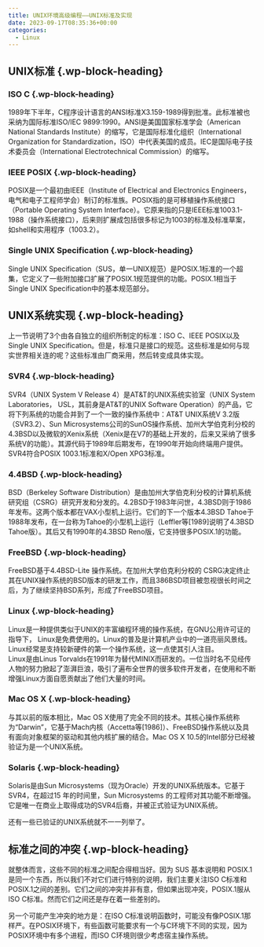 ```yaml
---
title: UNIX环境高级编程——UNIX标准及实现
date: 2023-09-17T08:35:36+00:00
categories:
  - Linux
---
```


## <span class="ez-toc-section" id="UNIX%E6%A0%87%E5%87%86"></span>UNIX标准<span class="ez-toc-section-end"></span> {.wp-block-heading}

### <span class="ez-toc-section" id="ISO_C"></span>ISO C<span class="ez-toc-section-end"></span> {.wp-block-heading}

1989年下半年，C程序设计语言的ANSI标准X3.159-1989得到批准。此标准被也采纳为国际标准ISO/IEC 9899:1990。ANSI是美国国家标准学会（American National Standards Institute）的缩写，它是国际标准化组织（International Organization for Standardization，ISO）中代表美国的成员。IEC是国际电子技术委员会（International Electrotechnical Commission）的缩写。

### <span class="ez-toc-section" id="IEEE_POSIX"></span>IEEE POSIX<span class="ez-toc-section-end"></span> {.wp-block-heading}

POSIX是一个最初由IEEE（Institute of Electrical and Electronics Engineers，电气和电子工程师学会）制订的标准族。POSIX指的是可移植操作系统接口（Portable Operating System Interface）。它原来指的只是IEEE标准1003.1-1988（操作系统接口），后来则扩展成包括很多标记为1003的标准及标准草案，如shell和实用程序（1003.2）。

### <span class="ez-toc-section" id="Single_UNIX_Specification"></span>Single UNIX Specification<span class="ez-toc-section-end"></span> {.wp-block-heading}

Single UNIX Specification（SUS，单一UNIX规范）是POSIX.1标准的一个超集，它定义了一些附加接口扩展了POSIX.1规范提供的功能。POSIX.1相当于Single UNIX Specification中的基本规范部分。

## <span class="ez-toc-section" id="UNIX%E7%B3%BB%E7%BB%9F%E5%AE%9E%E7%8E%B0"></span>UNIX系统实现<span class="ez-toc-section-end"></span> {.wp-block-heading}

上一节说明了3个由各自独立的组织所制定的标准：ISO C、IEEE POSIX以及Single UNIX Specification。但是，标准只是接口的规范。这些标准是如何与现实世界相关连的呢？这些标准由厂商采用，然后转变成具体实现。

### <span class="ez-toc-section" id="SVR4"></span>SVR4<span class="ez-toc-section-end"></span> {.wp-block-heading}

SVR4（UNIX System V Release 4）是AT&T的UNIX系统实验室（UNIX System Laboratories， USL，其前身是AT&T的UNIX Software Operation）的产品，它将下列系统的功能合并到了一个一致的操作系统中：AT&T UNIX系统V 3.2版（SVR3.2）、Sun Microsystems公司的SunOS操作系统、加州大学伯克利分校的4.3BSD以及微软的Xenix系统（Xenix是在V7的基础上开发的，后来又采纳了很多系统V的功能）。其源代码于1989年后期发布，在1990年开始向终端用户提供。SVR4符合POSIX 1003.1标准和X/Open XPG3标准。

### <span class="ez-toc-section" id="44BSD"></span>4.4BSD<span class="ez-toc-section-end"></span> {.wp-block-heading}

BSD（Berkeley Software Distribution）是由加州大学伯克利分校的计算机系统研究组（CSRG）研究开发和分发的。4.2BSD于1983年问世，4.3BSD则于1986年发布。这两个版本都在VAX小型机上运行。它们的下一个版本4.3BSD Tahoe于1988年发布，在一台称为Tahoe的小型机上运行（Leffler等[1989]说明了4.3BSD Tahoe版）。其后又有1990年的4.3BSD Reno版，它支持很多POSIX.1的功能。

### <span class="ez-toc-section" id="FreeBSD"></span>FreeBSD<span class="ez-toc-section-end"></span> {.wp-block-heading}

FreeBSD基于4.4BSD-Lite 操作系统。在加州大学伯克利分校的 CSRG决定终止其在UNIX操作系统的BSD版本的研发工作，而且386BSD项目被忽视很长时间之后，为了继续坚持BSD系列，形成了FreeBSD项目。

### <span class="ez-toc-section" id="Linux"></span>Linux<span class="ez-toc-section-end"></span> {.wp-block-heading}

Linux是一种提供类似于UNIX的丰富编程环境的操作系统，在GNU公用许可证的指导下， Linux是免费使用的。Linux的普及是计算机产业中的一道亮丽风景线。Linux经常是支持较新硬件的第一个操作系统，这一点使其引人注目。  
Linux是由Linus Torvalds在1991年为替代MINIX而研发的。一位当时名不见经传人物的努力掀起了澎湃巨浪，吸引了遍布全世界的很多软件开发者，在使用和不断增强Linux方面自愿贡献出了他们大量的时间。

### <span class="ez-toc-section" id="Mac_OS_X"></span>Mac OS X<span class="ez-toc-section-end"></span> {.wp-block-heading}

与其以前的版本相比，Mac OS X使用了完全不同的技术。其核心操作系统称为“Darwin”，它基于Mach内核（Accetta等[1986]）、FreeBSD操作系统以及具有面向对象框架的驱动和其他内核扩展的结合。Mac OS X 10.5的Intel部分已经被验证为是一个UNIX系统。

### <span class="ez-toc-section" id="Solaris"></span>Solaris<span class="ez-toc-section-end"></span> {.wp-block-heading}

Solaris是由Sun Microsystems（现为Oracle）开发的UNIX系统版本。它基于SVR4，在超过15 年的时间里，Sun Microsystems 的工程师对其功能不断增强。它是唯一在商业上取得成功的SVR4后裔，并被正式验证为UNIX系统。

还有一些已验证的UNIX系统就不一一列举了。

## <span class="ez-toc-section" id="%E6%A0%87%E5%87%86%E4%B9%8B%E9%97%B4%E7%9A%84%E5%86%B2%E7%AA%81"></span>标准之间的冲突<span class="ez-toc-section-end"></span> {.wp-block-heading}

就整体而言，这些不同的标准之间配合得相当好。因为 SUS 基本说明和 POSIX.1 是同一个东西，所以我们不对它们进行特别的说明，我们主要关注ISO C标准和POSIX.1之间的差别。它们之间的冲突并非有意，但如果出现冲突，POSIX.1服从ISO C标准。然而它们之间还是存在着一些差别的。

另一个可能产生冲突的地方是：在ISO C标准说明函数时，可能没有像POSIX.1那样严。在POSIX环境下，有些函数可能要求有一个与C环境下不同的实现，因为POSIX环境中有多个进程，而ISO C环境则很少考虑宿主操作系统。